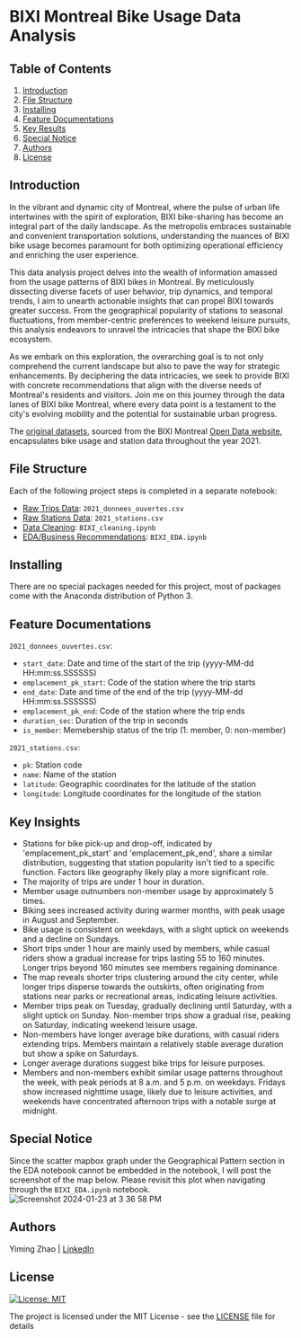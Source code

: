# BIXI Montreal Bike Usage Data Analysis

## Table of Contents
1. [Introduction](#Introduction)
2. [File Structure](#FileStructure)
3. [Installing](#Installing)
4. [Feature Documentations](#FeatureDocumentations)
5. [Key Results](#KeyResults)
6. [Special Notice](#SpecialNotice)
7. [Authors](#Authors)
8. [License](#License)

<a name="Introduction"></a>
## Introduction
In the vibrant and dynamic city of Montreal, where the pulse of urban life intertwines with the spirit of exploration, BIXI bike-sharing has become an integral part of the daily landscape. As the metropolis embraces sustainable and convenient transportation solutions, understanding the nuances of BIXI bike usage becomes paramount for both optimizing operational efficiency and enriching the user experience.

This data analysis project delves into the wealth of information amassed from the usage patterns of BIXI bikes in Montreal. By meticulously dissecting diverse facets of user behavior, trip dynamics, and temporal trends, I aim to unearth actionable insights that can propel BIXI towards greater success. From the geographical popularity of stations to seasonal fluctuations, from member-centric preferences to weekend leisure pursuits, this analysis endeavors to unravel the intricacies that shape the BIXI bike ecosystem.

As we embark on this exploration, the overarching goal is to not only comprehend the current landscape but also to pave the way for strategic enhancements. By deciphering the data intricacies, we seek to provide BIXI with concrete recommendations that align with the diverse needs of Montreal's residents and visitors. Join me on this journey through the data lanes of BIXI bike Montreal, where every data point is a testament to the city's evolving mobility and the potential for sustainable urban progress.

The [original datasets](https://s3.ca-central-1.amazonaws.com/cdn.bixi.com/wp-content/uploads/2023/06/Historique-BIXI-2021.zip), sourced from the BIXI Montreal [Open Data website](https://bixi.com/en/open-data), encapsulates bike usage and station data throughout the year 2021.

<a name="FileStructure"></a>
## File Structure
Each of the following project steps is completed in a separate notebook:
- [Raw Trips Data](https://github.com/YimingZ13/BIXI_Montreal_Data_Analysis/blob/main/2021_donnees_ouvertes.csv): `2021_donnees_ouvertes.csv`
- [Raw Stations Data](https://github.com/YimingZ13/BIXI_Montreal_Data_Analysis/blob/main/2021_stations.csv): `2021_stations.csv`
- [Data Cleaning](https://github.com/YimingZ13/BIXI_Montreal_Data_Analysis/blob/main/BIXI_cleaning.ipynb): `BIXI_cleaning.ipynb`
- [EDA/Business Recommendations](https://github.com/YimingZ13/BIXI_Montreal_Data_Analysis/blob/main/BIXI_EDA.ipynb): `BIXI_EDA.ipynb`

<a name="Installing"></a>
## Installing
There are no special packages needed for this project, most of packages come with the Anaconda distribution of Python 3.

<a name="FeatureDocumentations"></a>
## Feature Documentations
`2021_donnees_ouvertes.csv`:
- `start_date`: Date and time of the start of the trip (yyyy-MM-dd HH:mm:ss.SSSSSS)
- `emplacement_pk_start`: Code of the station where the trip starts
- `end_date`: Date and time of the end of the trip (yyyy-MM-dd HH:mm:ss.SSSSSS)
- `emplacement_pk_end`:  Code of the station where the trip ends
- `duration_sec`: Duration of the trip in seconds
- `is_member`: Memebership status of the trip (1: member, 0: non-member)
  
`2021_stations.csv`:
- `pk`: Station code
- `name`: Name of the station
- `latitude`: Geographic coordinates for the latitude of the station
- `longitude`: Longitude coordinates for the longitude of the station

<a name="KeyResults"></a>
## Key Insights
- Stations for bike pick-up and drop-off, indicated by 'emplacement_pk_start' and 'emplacement_pk_end', share a similar distribution, suggesting that station popularity isn't tied to a specific function. Factors like geography likely play a more significant role.
- The majority of trips are under 1 hour in duration.
- Member usage outnumbers non-member usage by approximately 5 times.
- Biking sees increased activity during warmer months, with peak usage in August and September.
- Bike usage is consistent on weekdays, with a slight uptick on weekends and a decline on Sundays.
- Short trips under 1 hour are mainly used by members, while casual riders show a gradual increase for trips lasting 55 to 160 minutes. Longer trips beyond 160 minutes see members regaining dominance.
- The map reveals shorter trips clustering around the city center, while longer trips disperse towards the outskirts, often originating from stations near parks or recreational areas, indicating leisure activities.
- Member trips peak on Tuesday, gradually declining until Saturday, with a slight uptick on Sunday. Non-member trips show a gradual rise, peaking on Saturday, indicating weekend leisure usage.
- Non-members have longer average bike durations, with casual riders extending trips. Members maintain a relatively stable average duration but show a spike on Saturdays.
- Longer average durations suggest bike trips for leisure purposes.
- Members and non-members exhibit similar usage patterns throughout the week, with peak periods at 8 a.m. and 5 p.m. on weekdays. Fridays show increased nighttime usage, likely due to leisure activities, and weekends have concentrated afternoon trips with a notable surge at midnight.

<a name="SpecialNotice"></a>
## Special Notice
Since the scatter mapbox graph under the Geographical Pattern section in the EDA notebook cannot be embedded in the notebook, I will post the screenshot of the map below. Please revisit this plot when navigating through the `BIXI_EDA.ipynb` notebook.
![Screenshot 2024-01-23 at 3 36 58 PM](https://github.com/YimingZ13/BIXI_Montreal_Data_Analysis/assets/128729320/284e7cec-967c-426e-811f-02d1f6c3056c)

<a name="Authors"></a>
## Authors
Yiming Zhao | [LinkedIn](https://www.linkedin.com/in/yiming-zhao13/)

<a name="License"></a>
## License
[![License: MIT](https://img.shields.io/badge/License-MIT-yellow.svg)](https://opensource.org/licenses/MIT)

The project is licensed under the MIT License - see the [LICENSE](LICENSE) file for details
